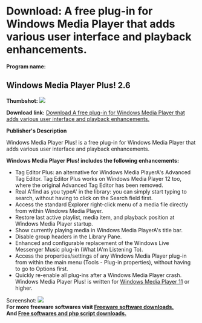 # Download: A free plug-in for Windows Media Player that adds various user interface and playback enhancements.

**Program name:**

## Windows Media Player Plus! 2.6

  
**Thumbshot:** ![](http://www.freewarefiles.com/screenshot/wmp_plus_md.gif)   
  
**Download link:** [Download A free plug-in for Windows Media Player that adds various user interface and playback enhancements.](http://freesoftwares.boysofts.com/Windows-Media-Player-Plus_program_57243.html)  
  


**Publisher's Description**  
  


Windows Media Player Plus! is a free plug-in for Windows Media Player that adds various user interface and playback enhancements. 

**Windows Media Player Plus! includes the following enhancements:**

  * Tag Editor Plus: an alternative for Windows Media PlayerA's Advanced Tag Editor. Tag Editor Plus works on Windows Media Player 12 too, where the original Advanced Tag Editor has been removed. 
  * Real A'find as you typeA' in the library: you can simply start typing to search, without having to click on the Search field first. 
  * Access the standard Explorer right-click menu of a media file directly from within Windows Media Player. 
  * Restore last active playlist, media item, and playback position at Windows Media Player startup. 
  * Show currently playing media in Windows Media PlayerA's title bar. 
  * Disable group headers in the Library Pane. 
  * Enhanced and configurable replacement of the Windows Live Messenger Music plug-in (What IA'm Listening To). 
  * Access the properties/settings of any Windows Media Player plug-in from within the main menu (Tools - Plug-in properties), without having to go to Options first. 
  * Quickly re-enable all plug-ins after a Windows Media Player crash. 
Windows Media Player Plus! is written for [Windows Media Player 11](http://www.freewarefiles.com/Windows-Media-Player-XP_program_11691.html) or higher. 

  
  
Screenshot: ![](http://www.freewarefiles.com/screenshot/wmp_plus.gif)   
**For more freeware softwares visit [Freeware software downloads.](http://freesoftwares.boysofts.com/)**   
**And [Free softwares and php script downloads.](http://www.boysofts.com/)**
